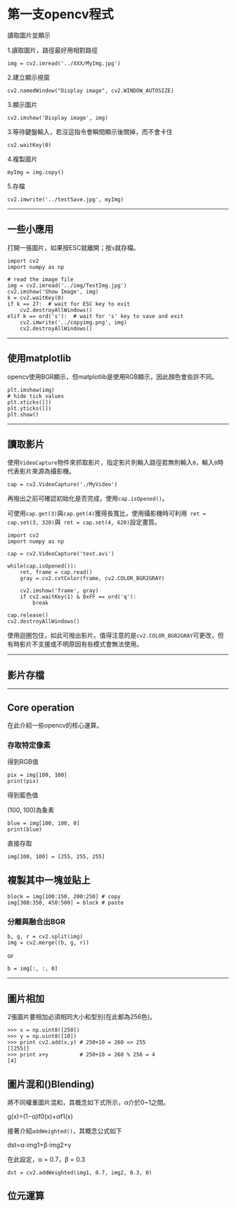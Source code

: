 # 第一支opencv程式
讀取圖片並顯示

1.讀取圖片，路徑最好用相對路徑

```
img = cv2.imread('../XXX/MyImg.jpg')
```

2.建立顯示視窗

```
cv2.namedWindow("Display image", cv2.WINDOW_AUTOSIZE)
```

3.顯示圖片

```
cv2.imshow('Display image', img)
```

3.等待鍵盤輸入，若沒這指令會瞬間顯示後關掉，而不會卡住

```
cv2.waitKey(0)
```

4.複製圖片

```
myImg = img.copy()
```

5.存檔

```
cv2.imwrite('../testSave.jpg', myImg)
```

----
## 一些小應用

打開一張圖片，如果按ESC就離開；按`s`就存檔。

```
import cv2
import numpy as np

# read the image file
img = cv2.imread('../img/TestImg.jpg')
cv2.imshow('Show Image', img)
k = cv2.waitKey(0)
if k == 27:  # wait for ESC key to exit
    cv2.destroyAllWindows()
elif k == ord('s'):  # wait for 's' key to save and exit
    cv2.imwrite('../copyimg.png', img)
    cv2.destroyAllWindows()
```

---

## 使用matplotlib

opencv使用BGR顯示，但matplotlib是使用RGB顯示，因此顏色會些許不同。

```
plt.imshow(img)
# hide tick values
plt.xticks([])
plt.yticks([])
plt.show()
```

----
## 讀取影片

使用`VideoCapture`物件來抓取影片，指定影片則輸入路徑若無則輸入`0`，輸入`0`時代表影片來源為攝影機。

```
cap = cv2.VideoCapture('./MyVideo')
```

再撥出之前可確認初始化是否完成，使用`cap.isOpened()`。

可使用`cap.get(3)`與`cap.get(4)`獲得長寬比，使用攝影機時可利用` ret = cap.set(3, 320)`與` ret = cap.set(4, 620)`設定畫質。

```
import cv2
import numpy as np

cap = cv2.VideoCapture('test.avi')

while(cap.isOpened()):
    ret, frame = cap.read()
    gray = cv2.cvtColor(frame, cv2.COLOR_BGR2GRAY)

    cv2.imshow('frame', gray)
    if cv2.waitKey(1) & 0xFF == ord('q'):
        break
    
cap.release()
cv2.destroyAllWindows()
```

使用迴圈包住，如此可撥出影片。值得注意的是`cv2.COLOR_BGR2GRAY`可更改，但有時影片不支援或不明原因有些模式會無法使用。

----
## 影片存檔

---

## Core operation

在此介紹一些opencv的核心運算。

### 存取特定像素

得到RGB值

```
pix = img[100, 100]
print(pix)
```

得到藍色值

(100, 100)為象素

```
blue = img[100, 100, 0]
print(blue)
```

直接存取

```
img[100, 100] = [255, 255, 255]
```

## 複製其中一塊並貼上

```
block = img[100:150, 200:250] # copy
img[300:350, 450:500] = block # paste
```

### 分離與融合出BGR

```
b, g, r = cv2.split(img)
img = cv2.merge((b, g, r))
```

or

```
b = img[:, :, 0]
```

---

## 圖片相加

2張圖片要相加必須相同大小和型別(在此都為256色)。

```
>>> x = np.uint8([250])
>>> y = np.uint8([10])
>>> print cv2.add(x,y) # 250+10 = 260 => 255
[[255]]
>>> print x+y          # 250+10 = 260 % 256 = 4
[4]
```

## 圖片混和()Blending)

將不同權重圖片混和，其概念如下式所示，α介於0~1之間。

g(x)=(1−α)f0(x)+αf1(x)

接著介紹`addWeighted()`，其概念公式如下

dst=α⋅img1+β⋅img2+γ

在此設定，α = 0.7，β = 0.3

```
dst = cv2.addWeighted(img1, 0.7, img2, 0.3, 0)
```

## 位元運算






